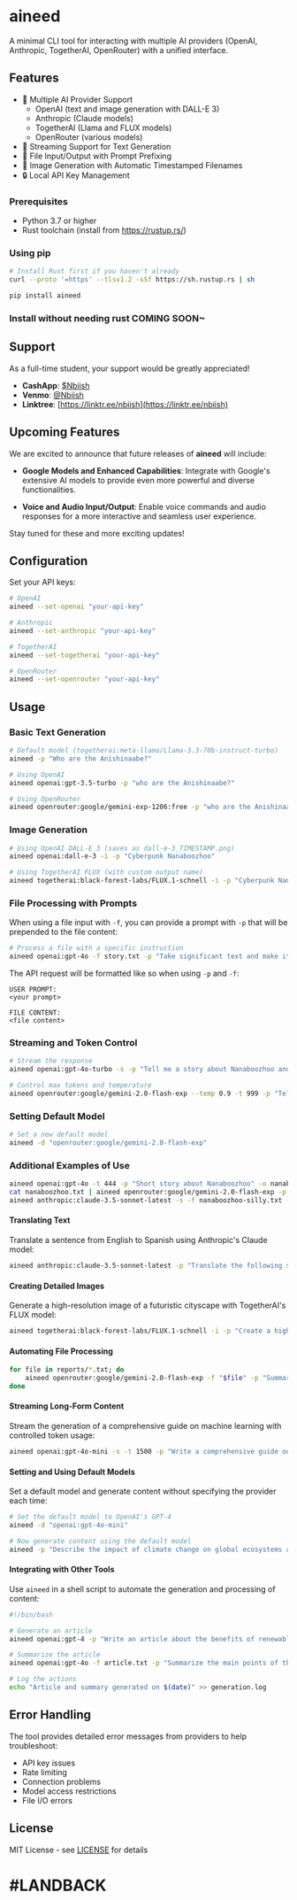 # aineed

A minimal CLI tool for interacting with multiple AI providers (OpenAI, Anthropic, TogetherAI, OpenRouter) with a unified interface.

## Features

- 🤖 Multiple AI Provider Support
  - OpenAI (text and image generation with DALL-E 3)
  - Anthropic (Claude models)
  - TogetherAI (Llama and FLUX models)
  - OpenRouter (various models)
- 🔄 Streaming Support for Text Generation
- 📁 File Input/Output with Prompt Prefixing
- 🎨 Image Generation with Automatic Timestamped Filenames
- 🔒 Local API Key Management


### Prerequisites
- Python 3.7 or higher
- Rust toolchain (install from https://rustup.rs/)

### Using pip
```bash
# Install Rust first if you haven't already
curl --proto '=https' --tlsv1.2 -sSf https://sh.rustup.rs | sh
```

```bash
pip install aineed
```

### Install without needing rust COMING SOON~


## Support

As a full-time student, your support would be greatly appreciated!

- **CashApp**: [\$Nbiish](https://cash.app/$Nbiish)
- **Venmo**: [@Nbiish](https://venmo.com/@Nbiish)
- **Linktree**: [https://linktr.ee/nbiish](https://linktr.ee/nbiish)


## Upcoming Features

We are excited to announce that future releases of **aineed** will include:

- **Google Models and Enhanced Capabilities**: Integrate with Google's extensive AI models to provide even more powerful and diverse functionalities.

- **Voice and Audio Input/Output**: Enable voice commands and audio responses for a more interactive and seamless user experience.

Stay tuned for these and more exciting updates!



## Configuration

Set your API keys:

```bash
# OpenAI
aineed --set-openai "your-api-key"

# Anthropic
aineed --set-anthropic "your-api-key"

# TogetherAI
aineed --set-togetherai "your-api-key"

# OpenRouter
aineed --set-openrouter "your-api-key"
```

## Usage

### Basic Text Generation

```bash
# Default model (togetherai:meta-llama/Llama-3.3-70b-instruct-turbo)
aineed -p "Who are the Anishinaabe?"

# Using OpenAI
aineed openai:gpt-3.5-turbo -p "who are the Anishinaabe?"

# Using OpenRouter
aineed openrouter:google/gemini-exp-1206:free -p "who are the Anishinaabe?" -o Anishinaabe.txt
```

### Image Generation

```bash
# Using OpenAI DALL-E 3 (saves as dall-e-3_TIMESTAMP.png)
aineed openai:dall-e-3 -i -p "Cyberpunk Nanaboozhoo"

# Using TogetherAI FLUX (with custom output name)
aineed togetherai:black-forest-labs/FLUX.1-schnell -i -p "Cyberpunk Nanaboozhoo" -o cyberpunk-nanaboozhoo.png
```

### File Processing with Prompts

When using a file input with `-f`, you can provide a prompt with `-p` that will be prepended to the file content:

```bash
# Process a file with a specific instruction
aineed openai:gpt-4o -f story.txt -p "Take significant text and make it hashtags" -o story_optimized.txt
```

The API request will be formatted like so when using `-p` and `-f`:
```
USER PROMPT:
<your prompt>

FILE CONTENT:
<file content>
```

### Streaming and Token Control

```bash
# Stream the response
aineed openai:gpt-4o-turbo -s -p "Tell me a story about Nanaboozhoo and the rabbits"

# Control max tokens and temperature
aineed openrouter:google/gemini-2.0-flash-exp --temp 0.9 -t 999 -p "Tell me a Nanaboozhoo fantasy adventure"
```

### Setting Default Model

```bash
# Set a new default model
aineed -d "openrouter:google/gemini-2.0-flash-exp"
```

### Additional Examples of Use

```bash
aineed openai:gpt-4o -t 444 -p "Short story about Nanaboozhoo" -o nanaboozhoo.txt
cat nanaboozhoo.txt | aineed openrouter:google/gemini-2.0-flash-exp -p "Rephrase the story to be extra silly" -o nanaboozhoo-silly.txt
aineed anthropic:claude-3.5-sonnet-latest -s -f nanaboozhoo-silly.txt -p "End every sentence with hashtags" -o nanaboozhoo-silly-hashtags.txt
```

#### Translating Text

Translate a sentence from English to Spanish using Anthropic's Claude model:

```bash
aineed anthropic:claude-3.5-sonnet-latest -p "Translate the following sentence to Spanish: 'Artificial intelligence is transforming the world.'"
```

#### Creating Detailed Images

Generate a high-resolution image of a futuristic cityscape with TogetherAI's FLUX model:

```bash
aineed togetherai:black-forest-labs/FLUX.1-schnell -i -p "Create a high-resolution image of Cyberpunk Nanaboozhoo" -o cyberpunk_nanaboozhoo.png
```

#### Automating File Processing

```bash
for file in reports/*.txt; do
    aineed openrouter:google/gemini-2.0-flash-exp -f "$file" -p "Summarize the key points of the following report." -o "summaries/$(basename "$file")"
done
```

#### Streaming Long-Form Content

Stream the generation of a comprehensive guide on machine learning with controlled token usage:

```bash
aineed openai:gpt-4o-mini -s -t 1500 -p "Write a comprehensive guide on machine learning, including definitions, algorithms, and applications."
```

#### Setting and Using Default Models

Set a default model and generate content without specifying the provider each time:

```bash
# Set the default model to OpenAI's GPT-4
aineed -d "openai:gpt-4o-mini"

# Now generate content using the default model
aineed -p "Describe the impact of climate change on global ecosystems and how indigenous people protect the majority of remaining healthy ecosystems." -o climate_change_impact.txt
```

#### Integrating with Other Tools

Use `aineed` in a shell script to automate the generation and processing of content:

```bash
#!/bin/bash

# Generate an article
aineed openai:gpt-4 -p "Write an article about the benefits of renewable energy." -o article.txt

# Summarize the article
aineed openai:gpt-4o -f article.txt -p "Summarize the main points of this article." -o summary.txt

# Log the actions
echo "Article and summary generated on $(date)" >> generation.log
```

## Error Handling

The tool provides detailed error messages from providers to help troubleshoot:
- API key issues
- Rate limiting
- Connection problems
- Model access restrictions
- File I/O errors

## License

MIT License - see [LICENSE](LICENSE) for details

# #LANDBACK
